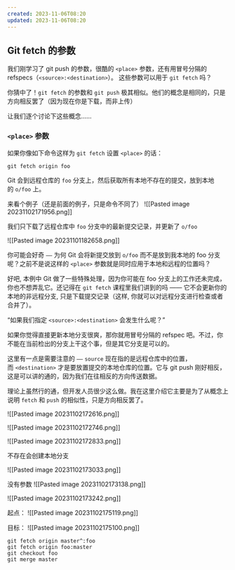 ```yaml
---
created: 2023-11-06T08:20
updated: 2023-11-06T08:20
---
```

## Git fetch 的参数

我们刚学习了 git push 的参数，很酷的 `<place>` 参数，还有用冒号分隔的 refspecs（`<source>:<destination>`）。 这些参数可以用于 `git fetch` 吗？

你猜中了！`git fetch` 的参数和 `git push` 极其相似。他们的概念是相同的，只是方向相反罢了（因为现在你是下载，而非上传）

让我们逐个讨论下这些概念……


### `<place>` 参数

如果你像如下命令这样为 `git fetch` 设置 `<place>` 的话：

`git fetch origin foo`

Git 会到远程仓库的 `foo` 分支上，然后获取所有本地不存在的提交，放到本地的 `o/foo` 上。

来看个例子（还是前面的例子，只是命令不同了）
![[Pasted image 20231102171956.png]]

我们只下载了远程仓库中 `foo` 分支中的最新提交记录，并更新了 `o/foo`

![[Pasted image 20231101182658.png]]

你可能会好奇 `——` 为何 Git 会将新提交放到 `o/foo` 而不是放到我本地的 foo 分支呢？之前不是说这样的 `<place>` 参数就是同时应用于本地和远程的位置吗？

好吧, 本例中 Git 做了一些特殊处理，因为你可能在 foo 分支上的工作还未完成，你也不想弄乱它。还记得在 `git fetch` 课程里我们讲到的吗 —— 它不会更新你的本地的非远程分支, 只是下载提交记录（这样, 你就可以对远程分支进行检查或者合并了）。


“如果我们指定 `<source>:<destination>` 会发生什么呢？”

如果你觉得直接更新本地分支很爽，那你就用冒号分隔的 refspec 吧。不过，你不能在当前检出的分支上干这个事，但是其它分支是可以的。

这里有一点是需要注意的 `——` `source` 现在指的是远程仓库中的位置，而 `<destination>` 才是要放置提交的本地仓库的位置。它与 git push 刚好相反，这是可以讲的通的，因为我们在往相反的方向传送数据。

理论上虽然行的通，但开发人员很少这么做。我在这里介绍它主要是为了从概念上说明 `fetch` 和 `push` 的相似性，只是方向相反罢了。

![[Pasted image 20231102172616.png]]

![[Pasted image 20231102172746.png]]


![[Pasted image 20231102172833.png]]


不存在会创建本地分支

![[Pasted image 20231102173033.png]]

没有参数
![[Pasted image 20231102173138.png]]

![[Pasted image 20231102173242.png]]



起点：
![[Pasted image 20231102175119.png]]


目标：
![[Pasted image 20231102175100.png]]


```shell
git fetch origin master^:foo
git fetch origin foo:master
git checkout foo
git merge master
```